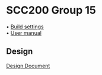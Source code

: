 # SCC200 Group 15

• [Build settings](BUILD.txt) <br>
• [User manual](manual.pdf)

## Design

[Design Document](https://docs.google.com/document/d/1wn1G2qvMIhOSH9IC7lDIQha4m_Se3ixsd1QRsoTMWz8/edit?tab=t.0)